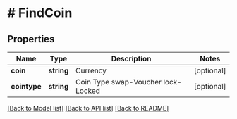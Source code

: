 # # FindCoin

## Properties

Name | Type | Description | Notes
------------ | ------------- | ------------- | -------------
**coin** | **string** | Currency | [optional] 
**cointype** | **string** | Coin Type  swap-Voucher  lock-Locked | [optional] 

[[Back to Model list]](../../README.md#documentation-for-models) [[Back to API list]](../../README.md#documentation-for-api-endpoints) [[Back to README]](../../README.md)
